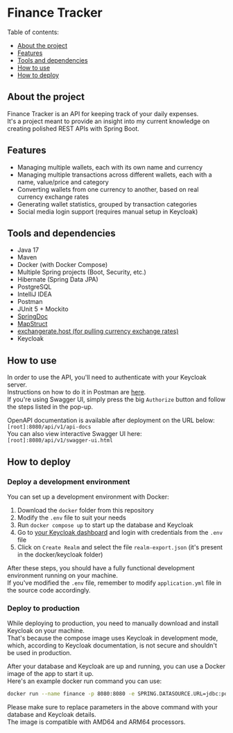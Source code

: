 # Finance Tracker

Table of contents:

- [About the project](#about-the-project)
- [Features](#features)
- [Tools and dependencies](#tools-and-dependencies)
- [How to use](#how-to-use)
- [How to deploy](#how-to-deploy)

## About the project

Finance Tracker is an API for keeping track of your daily expenses.  
It's a project meant to provide an insight into my current knowledge on creating polished REST APIs with Spring Boot.

## Features

- Managing multiple wallets, each with its own name and currency
- Managing multiple transactions across different wallets, each with a name, value/price and category
- Converting wallets from one currency to another, based on real currency exchange rates
- Generating wallet statistics, grouped by transaction categories
- Social media login support (requires manual setup in Keycloak)

## Tools and dependencies

- Java 17
- Maven
- Docker (with Docker Compose)
- Multiple Spring projects (Boot, Security, etc.)
- Hibernate (Spring Data JPA)
- PostgreSQL
- IntelliJ IDEA
- Postman
- JUnit 5 + Mockito
- [SpringDoc](https://springdoc.org/)
- [MapStruct](https://mapstruct.org/)
- [exchangerate.host (for pulling currency exchange rates)](https://exchangerate.host/#/)
- Keycloak

## How to use

In order to use the API, you'll need to authenticate with your Keycloak server.  
Instructions on how to do it in Postman
are [here](https://sis-cc.gitlab.io/dotstatsuite-documentation/configurations/authentication/token-in-postman/).  
If you're using Swagger UI, simply press the big `Authorize` button and follow the steps listed in the pop-up.

OpenAPI documentation is available after deployment on the URL below:  
`[root]:8080/api/v1/api-docs`  
You can also view interactive Swagger UI here:  
`[root]:8080/api/v1/swagger-ui.html`

## How to deploy

### Deploy a development environment

You can set up a development environment with Docker:

1. Download the `docker` folder from this repository
2. Modify the `.env` file to suit your needs
3. Run `docker compose up` to start up the database and Keycloak
4. Go to [your Keycloak dashboard](http://localhost:8180) and login with credentials from the `.env` file
5. Click on `Create Realm` and select the file `realm-export.json` (it's present in the docker/keycloak folder)

After these steps, you should have a fully functional development environment running on your machine.  
If you've modified the `.env` file, remember to modify `application.yml` file in the source code accordingly.

### Deploy to production

While deploying to production, you need to manually download and install Keycloak on your machine.  
That's because the compose image uses Keycloak in development mode, which, according to Keycloak documentation, is not
secure and shouldn't be used in production.

After your database and Keycloak are up and running, you can use a Docker image of the app to start it up.  
Here's an example docker run command you can use:

```bash
docker run --name finance -p 8080:8080 -e SPRING.DATASOURCE.URL=jdbc:postgresql://dburl/dbname -e SPRING.DATASOURCE.USERNAME=dbuser -e SPRING.DATASOURCE.PASSWORD=dbpass -e SPRING.SECURITY.OAUTH2.RESOURCE-SERVER.JWT.ISSUER-URI=keycloakurl/realms/keycloakrealm eukon/financetracker
```

Please make sure to replace parameters in the above command with your database and Keycloak details.  
The image is compatible with AMD64 and ARM64 processors.